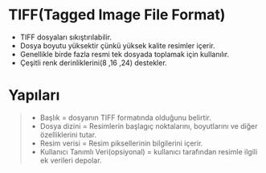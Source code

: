 # TIFF(Tagged Image File Format) 

- TIFF dosyaları sıkıştırılabilir.
- Dosya boyutu yüksektir çünkü yüksek kalite resimler içerir.
- Genellikle birde fazla resmi tek dosyada toplamak için kullanılır.
- Çeşitli renk derinliklerini(8 ,16 ,24) destekler.


# Yapıları 

> - Başlık = dosyanın TIFF formatında olduğunu belirtir.
> - Dosya dizini = Resimlerin başlagıç noktalarını, boyutlarını ve diğer özelliklerini tutar.
> - Resim verisi = Resim piksellerinin bilgilerini içerir.
> - Kullanıcı Tanımlı Veri(opsiyonal) = kullanıcı tarafından resimle ilgili ek verileri depolar.

